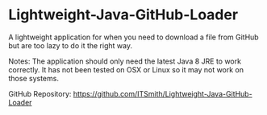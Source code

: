 # Lightweight-Java-GitHub-Loader
A lightweight application for when you need to download a file from GitHub but are too lazy to do it the right way.

Notes: The application should only need the latest Java 8 JRE to work correctly. It has not been tested on OSX or Linux so it may not work on those systems.

GitHub Repository: https://github.com/ITSmith/Lightweight-Java-GitHub-Loader
